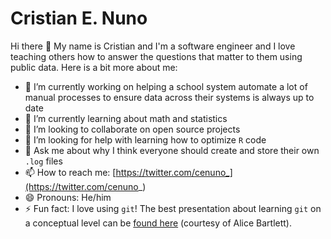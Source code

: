 # Cristian E. Nuno

Hi there 👋 My name is Cristian and I'm a software engineer and I love teaching others how to answer the questions that matter to them using public data. Here is a bit more about me:

- 🔭 I’m currently working on helping a school system automate a lot of manual processes to ensure data across their systems is always up to date
- 🌱 I’m currently learning about math and statistics
- 👯 I’m looking to collaborate on open source projects
- 🤔 I’m looking for help with learning how to optimize `R` code
- 💬 Ask me about why I think everyone should create and store their own `.log` files
- 📫 How to reach me: [https://twitter.com/cenuno_](https://twitter.com/cenuno_)
- 😄 Pronouns: He/him
- ⚡ Fun fact: I love using `git`! The best presentation about learning `git` on a conceptual level can be [found here](https://speakerdeck.com/alicebartlett/git-for-humans) (courtesy of Alice Bartlett).

<!--
**cenuno/cenuno** is a ✨ _special_ ✨ repository because its `README.md` (this file) appears on your GitHub profile.

Here are some ideas to get you started:

- 🔭 I’m currently working on ...
- 🌱 I’m currently learning ...
- 👯 I’m looking to collaborate on ...
- 🤔 I’m looking for help with ...
- 💬 Ask me about ...
- 📫 How to reach me: ...
- 😄 Pronouns: ...
- ⚡ Fun fact: ...
-->
